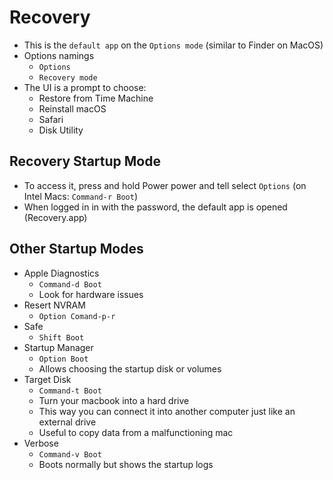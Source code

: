 # Recovery

- This is the `default app` on the `Options mode` (similar to Finder on MacOS)
- Options namings
  - `Options`
  - `Recovery mode`
- The UI is a prompt to choose:
  - Restore from Time Machine
  - Reinstall macOS
  - Safari
  - Disk Utility

## Recovery Startup Mode

- To access it, press and hold Power power and tell select `Options` (on Intel Macs: `Command-r Boot`)
- When logged in in with the password, the default app is opened (Recovery.app)

## Other Startup Modes

- Apple Diagnostics
  - `Command-d Boot`
  - Look for hardware issues
- Resert NVRAM
  - `Option Comand-p-r`
- Safe
  - `Shift Boot`
- Startup Manager
  - `Option Boot`
  - Allows choosing the startup disk or volumes
- Target Disk
  - `Command-t Boot`
  - Turn your macbook into a hard drive
  - This way you can connect it into another computer just like an external drive
  - Useful to copy data from a malfunctioning mac
- Verbose
  - `Command-v Boot`
  - Boots normally but shows the startup logs
